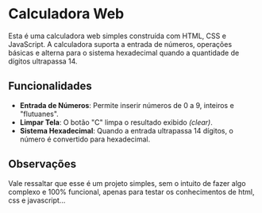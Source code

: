 # Calculadora Web

Esta é uma calculadora web simples construída com HTML, CSS e JavaScript. A calculadora suporta a entrada de números, operações básicas e alterna para o sistema hexadecimal quando a quantidade de dígitos ultrapassa 14.

## Funcionalidades

- **Entrada de Números**: Permite inserir números de 0 a 9, inteiros e "flutuanes".
- **Limpar Tela**: O botão "C" limpa o resultado exibido _(clear)_.
- **Sistema Hexadecimal**: Quando a entrada ultrapassa 14 dígitos, o número é convertido para hexadecimal.

## Observações

  Vale ressaltar que esse é um projeto simples, sem o intuito de fazer algo complexo e 100% funcional, apenas para testar os conhecimentos de html, css e javascript...
